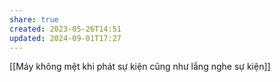 ```yaml
---
share: true
created: 2023-05-26T14:51
updated: 2024-09-01T17:27
---
```

[[Máy không mệt khi phát sự kiện cũng như lắng nghe sự kiện]]
